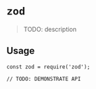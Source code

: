 # `zod`

> TODO: description

## Usage

```
const zod = require('zod');

// TODO: DEMONSTRATE API
```
